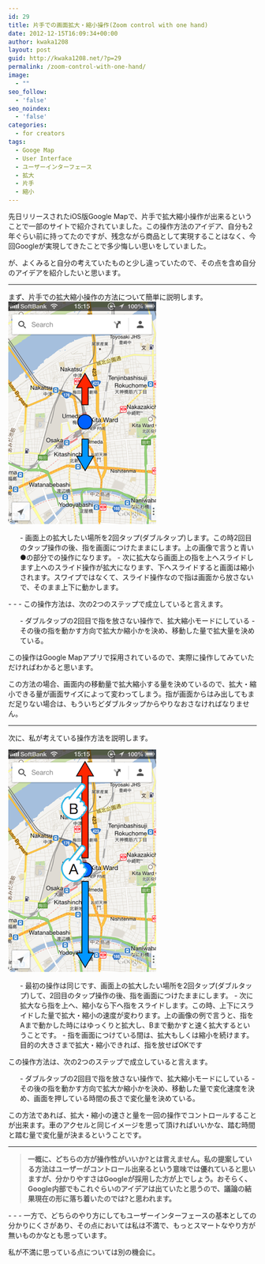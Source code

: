 ```yaml
---
id: 29
title: 片手での画面拡大・縮小操作(Zoom control with one hand)
date: 2012-12-15T16:09:34+00:00
author: kwaka1208
layout: post
guid: http://kwaka1208.net/?p=29
permalink: /zoom-control-with-one-hand/
image:
  - ""
seo_follow:
  - 'false'
seo_noindex:
  - 'false'
categories:
  - for creators
tags:
  - Googe Map
  - User Interface
  - ユーザーインターフェース
  - 拡大
  - 片手
  - 縮小
---
```

先日リリースされたiOS版Google Mapで、片手で拡大縮小操作が出来るということで一部のサイトで紹介されていました。この操作方法のアイデア、自分も2年ぐらい前に持ってたのですが、残念ながら商品として実現することはなく、今回Googleが実現してきたことで多少悔しい思いをしていました。

が、よくみると自分の考えていたものと少し違っていたので、その点を含め自分のアイデアを紹介したいと思います。
- - -
まず、片手での拡大縮小操作の方法について簡単に説明します。
![片手で画面拡大縮小](/assets/images/2012/12/1.png)
<ul>
- 画面上の拡大したい場所を2回タップ(ダブルタップ)します。この時2回目のタップ操作の後、指を画面につけたままにします。上の画像で言うと青い●の部分での操作になります。
- 次に拡大なら画面上の指を上へスライドします上へのスライド操作が拡大になります、下へスライドすると画面は縮小されます。スワイプではなくて、スライド操作なので指は画面から放さないで、そのまま上下に動かします。
</ul>
- - -
この操作方法は、次の2つのステップで成立していると言えます。
<ol>
- ダブルタップの2回目で指を放さない操作で、拡大縮小モードにしている
- その後の指を動かす方向で拡大か縮小かを決め、移動した量で拡大量を決めている。
</ol>
この操作はGoogle Mapアプリで採用されているので、実際に操作してみていただければわかると思います。

この方法の場合、画面内の移動量で拡大縮小する量を決めているので、拡大・縮小できる量が画面サイズによって変わってしまう。指が画面からはみ出してもまだ足りない場合は、もういちどダブルタップからやりなおさなければなりません。
- - -
次に、私が考えている操作方法を説明します。

![片手で画面拡大・縮小](/assets/images/2012/12/2.png)
<ul>
- 最初の操作は同じです、画面上の拡大したい場所を2回タップ(ダブルタップ)して、2回目のタップ操作の後、指を画面につけたままにします。
- 次に拡大なら指を上へ、縮小なら下へ指をスライドします。この時、上下にスライドした量で拡大・縮小の速度が変わります。上の画像の例で言うと、指をAまで動かした時にはゆっくりと拡大し、Bまで動かすと速く拡大するということです。
- 指を画面につけている間は、拡大もしくは縮小を続けます。目的の大きさまで拡大・縮小できれば、指を放せばOKです
</ul>
この操作方法は、次の2つのステップで成立していると言えます。
<ol>
- ダブルタップの2回目で指を放さない操作で、拡大縮小モードにしている
- その後の指を動かす方向で拡大か縮小かを決め、移動した量で変化速度を決め、画面を押している時間の長さで変化量を決めている。
</ol>

この方法であれば、拡大・縮小の速さと量を一回の操作でコントロールすることが出来ます。車のアクセルと同じイメージを思って頂ければいいかな、踏む時間と踏む量で変化量が決まるということです。
- - -
<blockquote><strong>一概に、どちらの方が操作性がいいか?とは言えません。私の提案している方法はユーザーがコントロール出来るという意味では優れていると思いますが、分かりやすさはGoogleが採用した方が上でしょう。おそらく、Google内部でもこれぐらいのアイデアは出ていたと思うので、議論の結果現在の形に落ち着いたのでは?と思われます。</strong>
</blockquote>
- - -
一方で、どちらのやり方にしてもユーザーインターフェースの基本としての分かりにくさがあり、その点においては私は不満で、もっとスマートなやり方が無いものかなとも思っています。

私が不満に思っている点については別の機会に。